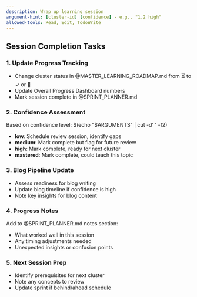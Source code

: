 ```yaml
---
description: Wrap up learning session  
argument-hint: [cluster-id] [confidence] - e.g., "1.2 high"
allowed-tools: Read, Edit, TodoWrite
---
```

## Session Completion Tasks

### 1. Update Progress Tracking

- Change cluster status in @MASTER_LEARNING_ROADMAP.md from ⏳ to ✓ or 🔄
- Update Overall Progress Dashboard numbers
- Mark session complete in @SPRINT_PLANNER.md

### 2. Confidence Assessment

Based on confidence level: $(echo "$ARGUMENTS" | cut -d' ' -f2)

- **low**: Schedule review session, identify gaps
- **medium**: Mark complete but flag for future review
- **high**: Mark complete, ready for next cluster
- **mastered**: Mark complete, could teach this topic

### 3. Blog Pipeline Update

- Assess readiness for blog writing
- Update blog timeline if confidence is high
- Note key insights for blog content

### 4. Progress Notes

Add to @SPRINT_PLANNER.md notes section:

- What worked well in this session
- Any timing adjustments needed
- Unexpected insights or confusion points

### 5. Next Session Prep

- Identify prerequisites for next cluster
- Note any concepts to review
- Update sprint if behind/ahead schedule
